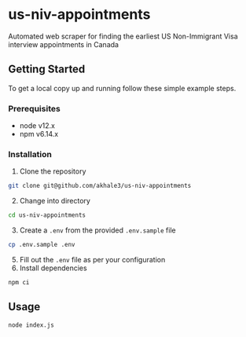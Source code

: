 # us-niv-appointments
Automated web scraper for finding the earliest US Non-Immigrant Visa interview appointments in Canada

## Getting Started

To get a local copy up and running follow these simple example steps.

### Prerequisites

- node v12.x
- npm v6.14.x

### Installation

1. Clone the repository
```sh
git clone git@github.com/akhale3/us-niv-appointments
``` 
2. Change into directory
```sh
cd us-niv-appointments
```
3. Create a `.env` from the provided `.env.sample` file
```sh
cp .env.sample .env
```
5. Fill out the `.env` file as per your configuration
6. Install dependencies
```sh
npm ci
```

## Usage
```sh
node index.js
```

